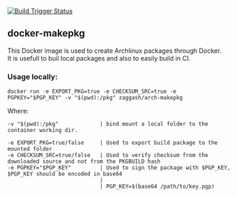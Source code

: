 [![Build Trigger Status](https://ci.ziggzagg.fr/api/badges/zaggash/docker-makepkg/status.svg)](https://ci.ziggzagg.fr/zaggash/docker-makepkg)

## docker-makepkg

This Docker image is used to create Archlinux packages through Docker.  
It is usefull to buil local packages and also to easily build in CI.


### Usage locally:  


```
docker run -e EXPORT_PKG=true -e CHECKSUM_SRC=true -e PGPKEY="$PGP_KEY" -v "$(pwd):/pkg" zaggash/arch-makepkg
```

Where:  
```
-v "$(pwd):/pkg"             | bind mount a local folder to the container working dir.  

-e EXPORT_PKG=true/false     | Used to export build package to the mounted folder  
-e CHECKSUM_SRC=true/false   | Used to verify checksum from the downloaded source and not from the PKGBUILD hash  
-e PGPKEY="$PGP_KEY"         | Used to sign the package with $PGP_KEY, $PGP_KEY should be encoded in base64  
                             |
                             | PGP_KEY=$(base64 /path/to/key.pgp)
```

